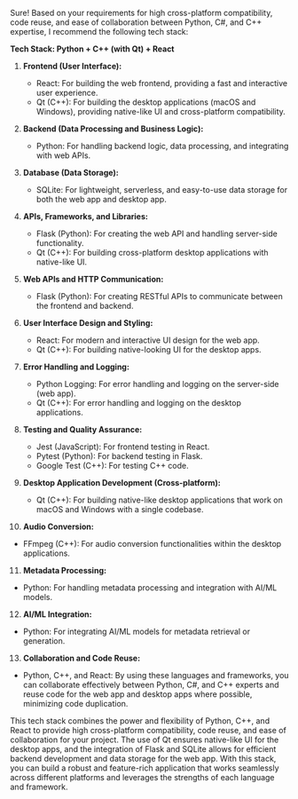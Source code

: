 Sure! Based on your requirements for high cross-platform compatibility, code reuse, and ease of collaboration between Python, C#, and C++ expertise, I recommend the following tech stack:

**Tech Stack: Python + C++ (with Qt) + React**

1. **Frontend (User Interface):**
   - React: For building the web frontend, providing a fast and interactive user experience.
   - Qt (C++): For building the desktop applications (macOS and Windows), providing native-like UI and cross-platform compatibility.

2. **Backend (Data Processing and Business Logic):**
   - Python: For handling backend logic, data processing, and integrating with web APIs.

3. **Database (Data Storage):**
   - SQLite: For lightweight, serverless, and easy-to-use data storage for both the web app and desktop app.

4. **APIs, Frameworks, and Libraries:**
   - Flask (Python): For creating the web API and handling server-side functionality.
   - Qt (C++): For building cross-platform desktop applications with native-like UI.

5. **Web APIs and HTTP Communication:**
   - Flask (Python): For creating RESTful APIs to communicate between the frontend and backend.

6. **User Interface Design and Styling:**
   - React: For modern and interactive UI design for the web app.
   - Qt (C++): For building native-looking UI for the desktop apps.

7. **Error Handling and Logging:**
   - Python Logging: For error handling and logging on the server-side (web app).
   - Qt (C++): For error handling and logging on the desktop applications.

8. **Testing and Quality Assurance:**
   - Jest (JavaScript): For frontend testing in React.
   - Pytest (Python): For backend testing in Flask.
   - Google Test (C++): For testing C++ code.

9. **Desktop Application Development (Cross-platform):**
   - Qt (C++): For building native-like desktop applications that work on macOS and Windows with a single codebase.

10. **Audio Conversion:**
   - FFmpeg (C++): For audio conversion functionalities within the desktop applications.

11. **Metadata Processing:**
   - Python: For handling metadata processing and integration with AI/ML models.

12. **AI/ML Integration:**
   - Python: For integrating AI/ML models for metadata retrieval or generation.

13. **Collaboration and Code Reuse:**
   - Python, C++, and React: By using these languages and frameworks, you can collaborate effectively between Python, C#, and C++ experts and reuse code for the web app and desktop apps where possible, minimizing code duplication.

This tech stack combines the power and flexibility of Python, C++, and React to provide high cross-platform compatibility, code reuse, and ease of collaboration for your project. The use of Qt ensures native-like UI for the desktop apps, and the integration of Flask and SQLite allows for efficient backend development and data storage for the web app. With this stack, you can build a robust and feature-rich application that works seamlessly across different platforms and leverages the strengths of each language and framework.
